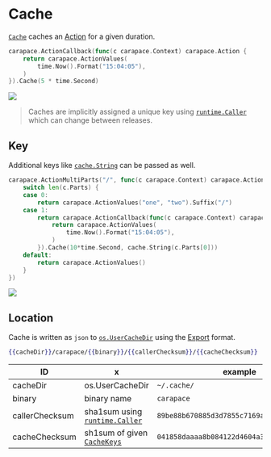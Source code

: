 # Cache

[`Cache`] caches an [Action] for a given duration.

```go
carapace.ActionCallback(func(c carapace.Context) carapace.Action {
	return carapace.ActionValues(
		time.Now().Format("15:04:05"),
	)
}).Cache(5 * time.Second)
```

![](./cache.cast)

> Caches are implicitly assigned a unique key using [`runtime.Caller`] which can change between releases.


## Key

Additional keys like [`cache.String`] can be passed as well.

```go
carapace.ActionMultiParts("/", func(c carapace.Context) carapace.Action {
	switch len(c.Parts) {
	case 0:
		return carapace.ActionValues("one", "two").Suffix("/")
	case 1:
		return carapace.ActionCallback(func(c carapace.Context) carapace.Action {
			return carapace.ActionValues(
				time.Now().Format("15:04:05"),
			)
		}).Cache(10*time.Second, cache.String(c.Parts[0]))
	default:
		return carapace.ActionValues()
	}
})
```

![](./cache-key.cast)


## Location

Cache is written as `json` to [`os.UserCacheDir`] using the [Export] format.

```handlebars
{{cacheDir}}/carapace/{{binary}}/{{callerChecksum}}/{{cacheChecksum}}
```

| ID             | x                                | example                                    |
| ----           | ---                              | ---                                        |
| cacheDir       | os.UserCacheDir                  | `~/.cache/`                                |
| binary         | binary name                      | `carapace`                                 |
| callerChecksum | sha1sum using [`runtime.Caller`] | `89be88b670885d3d7855c7169ad7cfd2816a6c37` |
| cacheChecksum  | sh1sum of given [`CacheKeys`]    | `041858daaaa8b084122d4604a3223315c39edc3e` |

[Action]:../action.md
[`Cache`]:https://pkg.go.dev/github.com/rsteube/carapace#Action.Cache
[`cache.String`]:https://pkg.go.dev/github.com/rsteube/carapace/pkg/cache#String
[`CacheKeys`]:https://pkg.go.dev/github.com/rsteube/carapace/pkg/cache#CacheKey
[callback actions]:./defaultActions/actionCallback.md
[Export]:../export.md
[`os.UserCacheDir`]:https://pkg.go.dev/os#UserCacheDir
[`runtime.Caller`]:https://pkg.go.dev/runtime#Caller